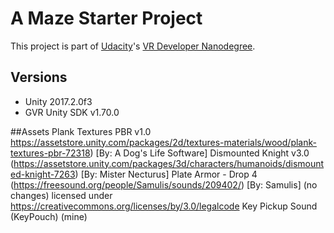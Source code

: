 # A Maze Starter Project

This project is part of [Udacity](https://www.udacity.com "Udacity - Be in demand")'s [VR Developer Nanodegree](https://www.udacity.com/course/vr-developer-nanodegree--nd017).

## Versions
- Unity 2017.2.0f3
- GVR Unity SDK v1.70.0

##Assets
Plank Textures PBR v1.0 https://assetstore.unity.com/packages/2d/textures-materials/wood/plank-textures-pbr-72318) [By: A Dog's Life Software]
Dismounted Knight v3.0 (https://assetstore.unity.com/packages/3d/characters/humanoids/dismounted-knight-7263) [By: Mister Necturus]
Plate Armor - Drop 4 (https://freesound.org/people/Samulis/sounds/209402/) [By: Samulis] (no changes) licensed under https://creativecommons.org/licenses/by/3.0/legalcode
Key Pickup Sound (KeyPouch) (mine)
